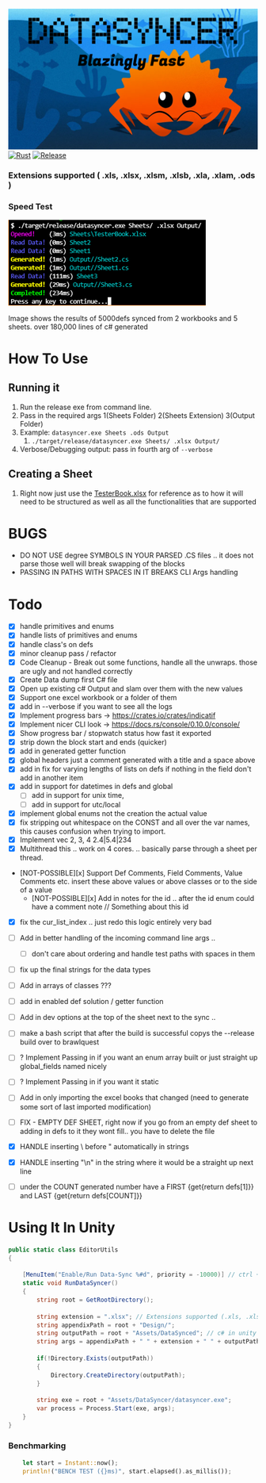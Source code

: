 ![img](!pics/title.png)
[![Rust](https://github.com/JustinMorritt/DataSyncer/actions/workflows/rust.yml/badge.svg)](https://github.com/JustinMorritt/DataSyncer/actions/workflows/rust.yml)
[![Release](https://github.com/JustinMorritt/DataSyncer/actions/workflows/Release.yml/badge.svg)](https://github.com/JustinMorritt/DataSyncer/actions/workflows/Release.yml)
### Extensions supported ( .xls, .xlsx, .xlsm, .xlsb, .xla, .xlam, .ods )

### Speed Test
![img](!pics/release5000DefsOneFile.png)

Image shows the results of 5000defs synced from 2 workbooks and 5 sheets. over 180,000 lines of c# generated

# How To Use
## Running it
1. Run the release exe from command line.
2. Pass in the required args  1(Sheets Folder) 2(Sheets Extension) 3(Output Folder)
3. Example: `datasyncer.exe Sheets .ods Output`
   1. `./target/release/datasyncer.exe Sheets/ .xlsx Output/`
4. Verbose/Debugging output: pass in fourth arg of `--verbose`
## Creating a Sheet
1. Right now just use the [TesterBook.xlsx](Sheets/TesterBook.xlsx) for reference as to how it will need to be structured as well as all the functionalities that are supported

# BUGS
- DO NOT USE degree SYMBOLS IN YOUR PARSED .CS files .. it does not parse those well will break swapping of the blocks
- PASSING IN PATHS WITH SPACES IN IT BREAKS CLI Args handling

# Todo
- [x] handle primitives and enums
- [x] handle lists of primitives and enums
- [x] handle class's on defs
- [x] minor cleanup pass / refactor
- [x] Code Cleanup - Break out some functions, handle all the unwraps. those are ugly and not handled correctly
- [x] Create Data dump first  C# file
- [x] Open up existing c# Output and slam over them with the new values
- [x] Support one excel workbook or a folder of them
- [x] add in --verbose if you want to see all the logs
- [x] Implement progress bars -> https://crates.io/crates/indicatif
- [x] Implement nicer CLI look -> https://docs.rs/console/0.10.0/console/
- [x] Show progress bar / stopwatch status how fast it exported
- [x] strip down the block start and ends (quicker)
- [x] add in generated getter function
- [x] global headers just a comment generated with a title and a space above
- [x] add in fix for varying lengths of lists on defs if nothing in the field don't add in another item
- [x] add in support for datetimes in defs and global
  - [ ] add in support for unix time, 
  - [ ] add in support for utc/local
- [x] implement global enums not the creation the actual value
- [x] fix stripping out whitespace on the CONST and all over the var names, this causes confusion when trying to import.
- [x] Implement vec 2, 3, 4    2.4|5.4|234
- [x] Multithread this .. work on 4 cores. .. basically parse through a sheet per thread.
- [NOT-POSSIBLE][x] Support Def Comments, Field Comments, Value Comments etc. insert these above values or above classes or to the side of a value
  - [NOT-POSSIBLE][x] Add in notes for the id .. after the id enum could have a comment note // Something about this id
- [x] fix the cur_list_index .. just redo this logic entirely very bad
- [ ] Add in better handling of the incoming command line args ..
  - [ ] don't care about ordering and handle test paths with spaces in them
- [ ] fix up the final strings for the data types
- [ ] Add in arrays of classes ???
- [ ] add in enabled def solution / getter function
- [ ] Add in dev options at the top of the sheet next to the sync ..
- [ ] make a bash script that after the build is successful copys the --release build over to brawlquest
- [ ] ? Implement Passing in if you want an enum array built or just straight up global_fields named nicely  
- [ ] ? Implement Passing in if you want it static
- [ ] Add in only importing the excel books that changed (need to generate some sort of last imported modification)
- [ ] FIX - EMPTY DEF SHEET, right now if you go from an empty def sheet to adding in defs to it they wont fill.. you have to delete the file
- [x] HANDLE inserting \ before " automatically in strings
- [x] HANDLE inserting "\n" in the string where it would be a straight up next line
- [ ] under the COUNT generated number have a FIRST {get{return defs[1]}} and LAST {get{return defs[COUNT]}}



# Using It In Unity
```c#
public static class EditorUtils
{

    [MenuItem("Enable/Run Data-Sync %#d", priority = -10000)] // ctrl + shift + d
    static void RunDataSyncer()
    {
        string root = GetRootDirectory();

        string extension = ".xlsx"; // Extensions supported (.xls, .xlsx, .xlsm, .xlsb, .xla, .xlam, .ods)
        string appendixPath = root + "Design/";
        string outputPath = root + "Assets/DataSynced"; // c# in unity
        string args = appendixPath + " " + extension + " " + outputPath;//  + " --verbose";

        if(!Directory.Exists(outputPath))
        {
            Directory.CreateDirectory(outputPath);
        }

        string exe = root + "Assets/DataSyncer/datasyncer.exe";
        var process = Process.Start(exe, args);
    }
}

```

### Benchmarking
```rust
    let start = Instant::now();
    println!("BENCH TEST ({}ms)", start.elapsed().as_millis());
```